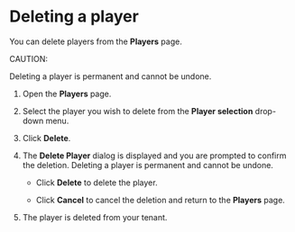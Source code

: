 # Deleting a player

<head>
  <meta name="guidename" content="Flow"/>
  <meta name="context" content="GUID-efa0a8ee-7a1b-450b-8f31-76d3fee550de"/>
</head>


You can delete players from the **Players** page.

CAUTION:

Deleting a player is permanent and cannot be undone.

1.  Open the **Players** page.
2.  Select the player you wish to delete from the **Player selection** drop-down menu.
3.  Click **Delete**.
4.  The **Delete Player** dialog is displayed and you are prompted to confirm the deletion. Deleting a player is permanent and cannot be undone.

    -   Click **Delete** to delete the player.

    -   Click **Cancel** to cancel the deletion and return to the **Players** page.

5.  The player is deleted from your tenant.